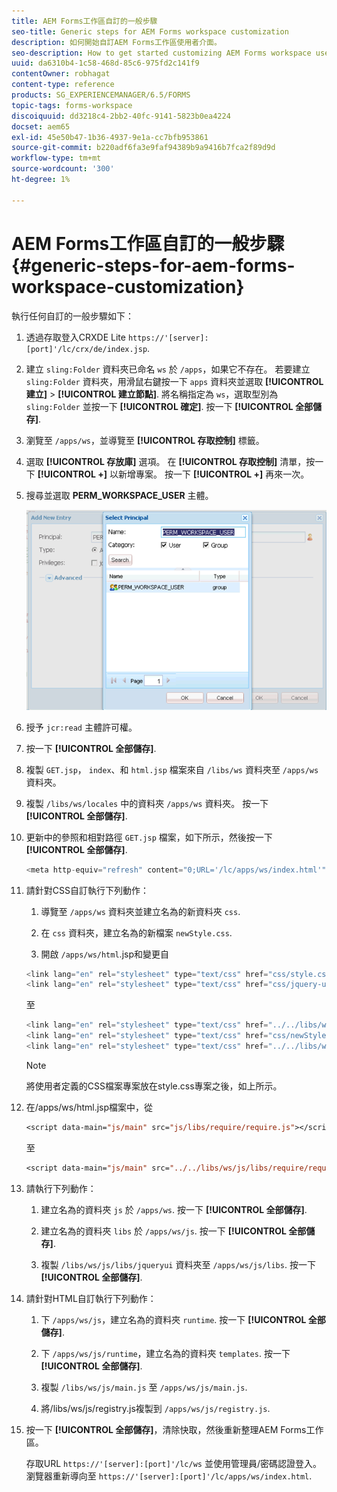 ```yaml
---
title: AEM Forms工作區自訂的一般步驟
seo-title: Generic steps for AEM Forms workspace customization
description: 如何開始自訂AEM Forms工作區使用者介面。
seo-description: How to get started customizing AEM Forms workspace user interface.
uuid: da6310b4-1c58-468d-85c6-975fd2c141f9
contentOwner: robhagat
content-type: reference
products: SG_EXPERIENCEMANAGER/6.5/FORMS
topic-tags: forms-workspace
discoiquuid: dd3218c4-2bb2-40fc-9141-5823b0ea4224
docset: aem65
exl-id: 45e50b47-1b36-4937-9e1a-cc7bfb953861
source-git-commit: b220adf6fa3e9faf94389b9a9416b7fca2f89d9d
workflow-type: tm+mt
source-wordcount: '300'
ht-degree: 1%

---
```


# AEM Forms工作區自訂的一般步驟 {#generic-steps-for-aem-forms-workspace-customization}

執行任何自訂的一般步驟如下：

1. 透過存取登入CRXDE Lite `https://'[server]:[port]'/lc/crx/de/index.jsp`.
1. 建立 `sling:Folder` 資料夾已命名 `ws` 於 `/apps`，如果它不存在。 若要建立 `sling:Folder` 資料夾，用滑鼠右鍵按一下 `apps` 資料夾並選取 **[!UICONTROL 建立]** > **[!UICONTROL 建立節點]**. 將名稱指定為 `ws`，選取型別為 `sling:Folder` 並按一下 **[!UICONTROL 確定]**. 按一下 **[!UICONTROL 全部儲存]**.
1. 瀏覽至 `/apps/ws`，並導覽至 **[!UICONTROL 存取控制]** 標籤。
1. 選取 **[!UICONTROL 存放庫]** 選項。 在 **[!UICONTROL 存取控制]** 清單，按一下 **[!UICONTROL +]** 以新增專案。 按一下 **[!UICONTROL +]** 再來一次。
1. 搜尋並選取 **PERM_WORKSPACE_USER** 主體。

   ![選取PERM_WORKSPACE_USER主體作為自訂HTML工作區的一般步驟的一部分](assets/perm_workspace_user.png)

1. 授予 `jcr:read` 主體許可權。
1. 按一下 **[!UICONTROL 全部儲存]**.
1. 複製 `GET.jsp`， `index`、和 `html.jsp` 檔案來自 `/libs/ws` 資料夾至 `/apps/ws` 資料夾。
1. 複製 `/libs/ws/locales` 中的資料夾 `/apps/ws` 資料夾。 按一下 **[!UICONTROL 全部儲存]**.
1. 更新中的參照和相對路徑 `GET.jsp` 檔案，如下所示，然後按一下 **[!UICONTROL 全部儲存]**.

   ```javascript
   <meta http-equiv="refresh" content="0;URL='/lc/apps/ws/index.html'" />
   ```

1. 請針對CSS自訂執行下列動作：

   1. 導覽至 `/apps/ws` 資料夾並建立名為的新資料夾 `css`.

   1. 在 `css` 資料夾，建立名為的新檔案 `newStyle.css`.

   1. 開啟 `/apps/ws/html`.jsp和變更自

   ```javascript
   <link lang="en" rel="stylesheet" type="text/css" href="css/style.css" />
   <link lang="en" rel="stylesheet" type="text/css" href="css/jquery-ui.css"/>
   ```

   至

   ```javascript
   <link lang="en" rel="stylesheet" type="text/css" href="../../libs/ws/css/style.css" />
   <link lang="en" rel="stylesheet" type="text/css" href="css/newStyle.css" />
   <link lang="en" rel="stylesheet" type="text/css" href="../../libs/ws/css/jquery-ui.css"/>
   ```

   >[!NOTE]
   >
   >將使用者定義的CSS檔案專案放在style.css專案之後，如上所示。

1. 在/apps/ws/html.jsp檔案中，從

   ```jsp
   <script data-main="js/main" src="js/libs/require/require.js"></script>
   ```

   至

   ```jsp
   <script data-main="js/main" src="../../libs/ws/js/libs/require/require.js"></script>
   ```

1. 請執行下列動作：

   1. 建立名為的資料夾 `js` 於 `/apps/ws`. 按一下 **[!UICONTROL 全部儲存]**.

   1. 建立名為的資料夾 `libs` 於 `/apps/ws/js`. 按一下 **[!UICONTROL 全部儲存]**.

   1. 複製 `/libs/ws/js/libs/jqueryui` 資料夾至 `/apps/ws/js/libs`. 按一下 **[!UICONTROL 全部儲存]**.

1. 請針對HTML自訂執行下列動作：

   1. 下 `/apps/ws/js`，建立名為的資料夾 `runtime`. 按一下 **[!UICONTROL 全部儲存]**.

   1. 下 `/apps/ws/js/runtime`，建立名為的資料夾 `templates`. 按一下 **[!UICONTROL 全部儲存]**.

   1. 複製 `/libs/ws/js/main.js` 至 `/apps/ws/js/main.js`.

   1. 將/libs/ws/js/registry.js複製到 `/apps/ws/js/registry.js`.

1. 按一下 **[!UICONTROL 全部儲存]**，清除快取，然後重新整理AEM Forms工作區。

   存取URL `https://'[server]:[port]'/lc/ws` 並使用管理員/密碼認證登入。 瀏覽器重新導向至 `https://'[server]:[port]'/lc/apps/ws/index.html`.
